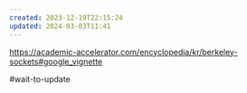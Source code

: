 ```yaml
---
created: 2023-12-19T22:15:24
updated: 2024-03-03T11:41
---
```

https://academic-accelerator.com/encyclopedia/kr/berkeley-sockets#google_vignette

#wait-to-update 